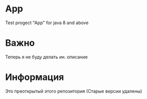 # App
Test progect "App" for java 8 and above
# Важно
Теперь я не буду делать ин. описание
# Информация
Это преоткрытый этого репозитория
(Старые версии удалены)
